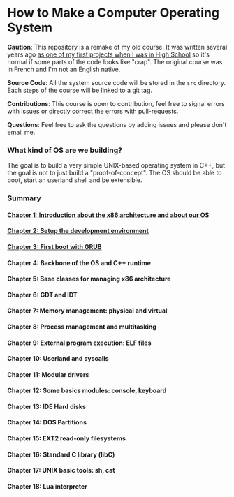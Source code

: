 How to Make a Computer Operating System
=======================================

**Caution**: This repository is a remake of my old course. It was written several years ago [as one of my first projects when I was in High School](https://github.com/SamyPesse/devos) so it's normal if some parts of the code looks like "crap". The original course was in French and I'm not an English native.

**Source Code**: All the system source code will be stored in the `src` directory. Each steps of the course will be linked to a git tag.

**Contributions**: This course is open to contribution, feel free to signal errors with issues or directly correct the errors with pull-requests.

**Questions**: Feel free to ask the questions by adding issues and please don't email me.

### What kind of OS are we building?

The goal is to build a very simple UNIX-based operating system in C++, but the goal is not to just build a "proof-of-concept". The OS should be able to boot, start an userland shell and be extensible.

### Summary

#### [Chapter 1: Introduction about the x86 architecture and about our OS](Chapter-1/README.md)

#### [Chapter 2: Setup the development environment](Chapter-2/README.md)

#### [Chapter 3: First boot with GRUB](Chapter-3/README.md)

#### Chapter 4: Backbone of the OS and C++ runtime

#### Chapter 5: Base classes for managing x86 architecture

#### Chapter 6: GDT and IDT

#### Chapter 7: Memory management: physical and virtual

#### Chapter 8: Process management and multitasking

#### Chapter 9: External program execution: ELF files

#### Chapter 10: Userland and syscalls

#### Chapter 11: Modular drivers

#### Chapter 12: Some basics modules: console, keyboard

#### Chapter 13: IDE Hard disks

#### Chapter 14: DOS Partitions

#### Chapter 15: EXT2 read-only filesystems

#### Chapter 16: Standard C library (libC)

#### Chapter 17: UNIX basic tools: sh, cat

#### Chapter 18: Lua interpreter

